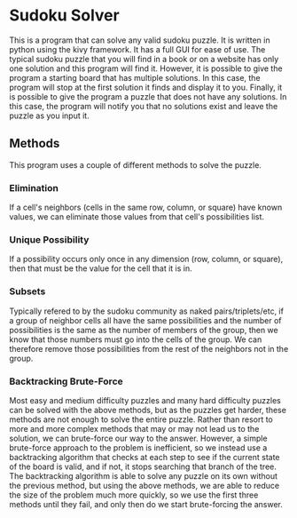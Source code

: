 # Sudoku Solver
This is a program that can solve any valid sudoku puzzle. It is written in python using the kivy framework. It has a full GUI for ease of use.
The typical sudoku puzzle that you will find in a book or on a website has only one solution and this program will find it. However, it is possible to give the program a starting board that has multiple solutions. In this case, the program will stop at the first solution it finds and display it to you. Finally, it is possible to give the program a puzzle that does not have any solutions. In this case, the program will notify you that no solutions exist and leave the puzzle as you input it. 

## Methods
This program uses a couple of different methods to solve the puzzle. 
### Elimination
If a cell's neighbors (cells in the same row, column, or square) have known values, we can eliminate those values from that cell's possibilities list. 
### Unique Possibility 
If a possibility occurs only once in any dimension (row, column, or square), then that must be the value for the cell that it is in. 
### Subsets
Typically refered to by the sudoku community as naked pairs/triplets/etc, if a group of neighbor cells all have the same possibilities and the number of possibilities is the same as the number of members of the group, then we know that those numbers must go into the cells of the group. We can therefore remove those possibilities from the rest of the neighbors not in the group.
### Backtracking Brute-Force
Most easy and medium difficulty puzzles and many hard difficulty puzzles can be solved with the above methods, but as the puzzles get harder, these methods are not enough to solve the entire puzzle. Rather than resort to more and more complex methods that may or may not lead us to the solution, we can brute-force our way to the answer. 
However, a simple brute-force approach to the problem is inefficient, so we instead use a backtracking algorithm that checks at each step to see if the current state of the board is valid, and if not, it stops searching that branch of the tree. 
The backtracking algorithm is able to solve any puzzle on its own without the previous method, but using the above methods, we are able to reduce the size of the problem much more quickly, so we use the first three methods until they fail, and only then do we start brute-forcing the answer. 
